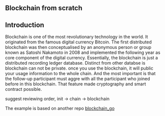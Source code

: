 Blockchain from scratch
---

## Introduction

Blockchain is one of the most revolutionary technology in the world. It originated from the famous digital currency Bitcoin. The first distributed blockchain was then conceptualised by an anonymous person or group known as Satoshi Nakamoto in 2008 and implemented the following year as core component of the digital currency. Essentially, the blockchain is just a distributed recording ledger database. Distinct from other databse is blockchain can not be private. once you use the blockchain, it will public your usage information to the whole chain. And the most important is that the follow-up participant must aggre with all the participant who joined before in this blockchain. That feature made cryptography and smart contract possible. 


suggest reviewing order, init -> chain -> blockchain

The example is based on another repo [blockchain_go](http://link.zhihu.com/?target=https%3A//github.com/Jeiwan/blockchain_go)